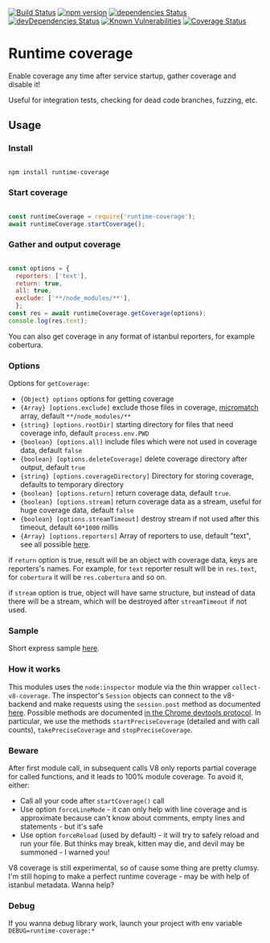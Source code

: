 [![Build Status](https://travis-ci.com/jehy/runtime-coverage.svg?branch=master)](https://travis-ci.com/jehy/runtime-coverage) [![npm version](https://badge.fury.io/js/runtime-coverage.svg)](https://badge.fury.io/js/runtime-coverage)
[![dependencies Status](https://david-dm.org/jehy/runtime-coverage/status.svg)](https://david-dm.org/jehy/runtime-coverage)
[![devDependencies Status](https://david-dm.org/jehy/runtime-coverage/dev-status.svg)](https://david-dm.org/jehy/runtime-coverage?type=dev)
[![Known Vulnerabilities](https://snyk.io/test/github/jehy/runtime-coverage/badge.svg)](https://snyk.io/test/github/jehy/runtime-coverage)
[![Coverage Status](https://coveralls.io/repos/github/jehy/runtime-coverage/badge.svg?branch=master)](https://coveralls.io/github/jehy/runtime-coverage?branch=master)

# Runtime coverage

Enable coverage any time after service startup, gather coverage and disable it!

Useful for integration tests, checking for dead code branches, fuzzing, etc.

## Usage

### Install

```bash

npm install runtime-coverage

```

### Start coverage

```js

const runtimeCoverage = require('runtime-coverage');
await runtimeCoverage.startCoverage();

```

### Gather and output coverage

```js

const options = {
  reporters: ['text'],
  return: true,
  all: true,
  exclude: ['**/node_modules/**'],
  };
const res = await runtimeCoverage.getCoverage(options);
console.log(res.text);

```

You can also get coverage in any format of istanbul reporters, for example cobertura.

### Options

Options for `getCoverage`:

 * `{Object} options` options for getting coverage
 * `{Array} [options.exclude]` exclude those files in coverage, [micromatch](https://github.com/micromatch/micromatch) array, default `**/node_modules/**`
 * `{string} [options.rootDir]` starting directory for files that need coverage info, default `process.env.PWD`
 * `{boolean} [options.all]` include files which were not used in coverage data, default `false`
 * `{boolean} [options.deleteCoverage]` delete coverage directory after output, default `true`
 * `{string} [options.coverageDirectory]` Directory for storing coverage, defaults to temporary directory
 * `{boolean} [options.return]` return coverage data, default `true`.
 * `{boolean} [options.stream]` return coverage data as a stream, useful for huge coverage data,  default `false`
 * `{boolean} [options.streamTimeout]` destroy stream if not used after this timeout,  default `60*1000` millis
 * `{Array} [options.reporters]` Array of reporters to use, default "text", see all possible [here](https://github.com/istanbuljs/istanbuljs/tree/master/packages/istanbul-reports/lib).

if `return` option is true, result will be an object with coverage data, keys are reporters's
names. For example, for `text` reporter result will be in `res.text`, for `cobertura` it
will be `res.cobertura` and so on.

if `stream` option is true, object will have same structure, but instead of data there
will be a stream, which will be destroyed after `streamTimeout` if not used.

### Sample

Short express sample [here](https://github.com/jehy/runtime-coverage-sample).

### How it works

This modules uses the `node:inspector` module via the thin wrapper `collect-v8-coverage`. The inspector's `Session` objects can connect to the v8-backend and make requests using the `session.post` method as documented [here](https://nodejs.org/api/inspector.html#class-inspectorsession). Possible methods are documented [in the Chrome devtools protocol](https://chromedevtools.github.io/devtools-protocol/v8/Profiler/). In particular, we use the methods `startPreciseCoverage` (detailed and with call counts), `takePreciseCoverage` and `stopPreciseCoverage`.

### Beware

After first module call, in subsequent calls V8 only reports partial coverage for called
functions, and it leads to 100% module coverage. To avoid it, either:
* Call all your code after `startCoverage()` call
* Use option `forceLineMode` -  it can only help with line coverage and is approximate because
can't know about comments, empty lines and statements - but it's safe
* Use option `forceReload` (used by default) - it will try to safely reload and run your file. But
thinks may break, kitten may die, and devil may be summoned - I warned you!

V8 coverage is still experimental, so of cause some thing are pretty clumsy.
I'm still hoping to make a perfect runtime coverage - may be with help of istanbul metadata. Wanna help?

### Debug

If you wanna debug library work, launch your project with env variable
`DEBUG=runtime-coverage:* `
